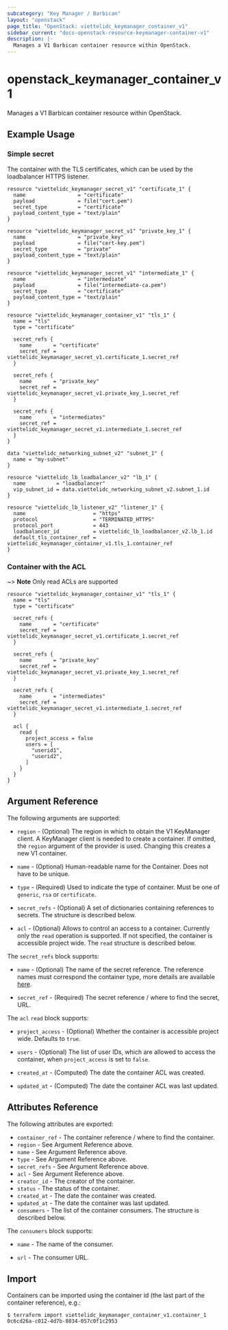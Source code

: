 ```yaml
---
subcategory: "Key Manager / Barbican"
layout: "openstack"
page_title: "OpenStack: viettelidc_keymanager_container_v1"
sidebar_current: "docs-openstack-resource-keymanager-container-v1"
description: |-
  Manages a V1 Barbican container resource within OpenStack.
---
```


# openstack\_keymanager\_container\_v1

Manages a V1 Barbican container resource within OpenStack.

## Example Usage

### Simple secret

The container with the TLS certificates, which can be used by the loadbalancer HTTPS listener.

```hcl
resource "viettelidc_keymanager_secret_v1" "certificate_1" {
  name                 = "certificate"
  payload              = file("cert.pem")
  secret_type          = "certificate"
  payload_content_type = "text/plain"
}

resource "viettelidc_keymanager_secret_v1" "private_key_1" {
  name                 = "private_key"
  payload              = file("cert-key.pem")
  secret_type          = "private"
  payload_content_type = "text/plain"
}

resource "viettelidc_keymanager_secret_v1" "intermediate_1" {
  name                 = "intermediate"
  payload              = file("intermediate-ca.pem")
  secret_type          = "certificate"
  payload_content_type = "text/plain"
}

resource "viettelidc_keymanager_container_v1" "tls_1" {
  name = "tls"
  type = "certificate"

  secret_refs {
    name       = "certificate"
    secret_ref = viettelidc_keymanager_secret_v1.certificate_1.secret_ref
  }

  secret_refs {
    name       = "private_key"
    secret_ref = viettelidc_keymanager_secret_v1.private_key_1.secret_ref
  }

  secret_refs {
    name       = "intermediates"
    secret_ref = viettelidc_keymanager_secret_v1.intermediate_1.secret_ref
  }
}

data "viettelidc_networking_subnet_v2" "subnet_1" {
  name = "my-subnet"
}

resource "viettelidc_lb_loadbalancer_v2" "lb_1" {
  name          = "loadbalancer"
  vip_subnet_id = data.viettelidc_networking_subnet_v2.subnet_1.id
}

resource "viettelidc_lb_listener_v2" "listener_1" {
  name                      = "https"
  protocol                  = "TERMINATED_HTTPS"
  protocol_port             = 443
  loadbalancer_id           = viettelidc_lb_loadbalancer_v2.lb_1.id
  default_tls_container_ref = viettelidc_keymanager_container_v1.tls_1.container_ref
}
```

### Container with the ACL

~> **Note** Only read ACLs are supported

```hcl
resource "viettelidc_keymanager_container_v1" "tls_1" {
  name = "tls"
  type = "certificate"

  secret_refs {
    name       = "certificate"
    secret_ref = viettelidc_keymanager_secret_v1.certificate_1.secret_ref
  }

  secret_refs {
    name       = "private_key"
    secret_ref = viettelidc_keymanager_secret_v1.private_key_1.secret_ref
  }

  secret_refs {
    name       = "intermediates"
    secret_ref = viettelidc_keymanager_secret_v1.intermediate_1.secret_ref
  }

  acl {
    read {
      project_access = false
      users = [
        "userid1",
        "userid2",
      ]
    }
  }
}
```

## Argument Reference

The following arguments are supported:

* `region` - (Optional) The region in which to obtain the V1 KeyManager client.
    A KeyManager client is needed to create a container. If omitted, the
    `region` argument of the provider is used. Changing this creates a new
    V1 container.

* `name` - (Optional) Human-readable name for the Container. Does not have
    to be unique.

* `type` - (Required) Used to indicate the type of container. Must be one of `generic`, `rsa` or `certificate`.

* `secret_refs` - (Optional) A set of dictionaries containing references to secrets. The structure is described
    below.

* `acl` - (Optional) Allows to control an access to a container. Currently only
  the `read` operation is supported. If not specified, the container is
  accessible project wide. The `read` structure is described below.

The `secret_refs` block supports:

* `name` - (Optional) The name of the secret reference. The reference names must correspond the container type, more details are available [here](https://docs.openstack.org/barbican/stein/api/reference/containers.html).

* `secret_ref` - (Required) The secret reference / where to find the secret, URL.

The `acl` `read` block supports:

* `project_access` - (Optional) Whether the container is accessible project wide.
  Defaults to `true`.

* `users` - (Optional) The list of user IDs, which are allowed to access the
  container, when `project_access` is set to `false`.

* `created_at` - (Computed) The date the container ACL was created.

* `updated_at` - (Computed) The date the container ACL was last updated.

## Attributes Reference

The following attributes are exported:

* `container_ref` - The container reference / where to find the container.
* `region` - See Argument Reference above.
* `name` - See Argument Reference above.
* `type` - See Argument Reference above.
* `secret_refs` - See Argument Reference above.
* `acl` - See Argument Reference above.
* `creator_id` - The creator of the container.
* `status` - The status of the container.
* `created_at` - The date the container was created.
* `updated_at` - The date the container was last updated.
* `consumers` - The list of the container consumers. The structure is described below.

The `consumers` block supports:

* `name` - The name of the consumer.

* `url` - The consumer URL.

## Import

Containers can be imported using the container id (the last part of the container reference), e.g.:

```
$ terraform import viettelidc_keymanager_container_v1.container_1 0c6cd26a-c012-4d7b-8034-057c0f1c2953
```
